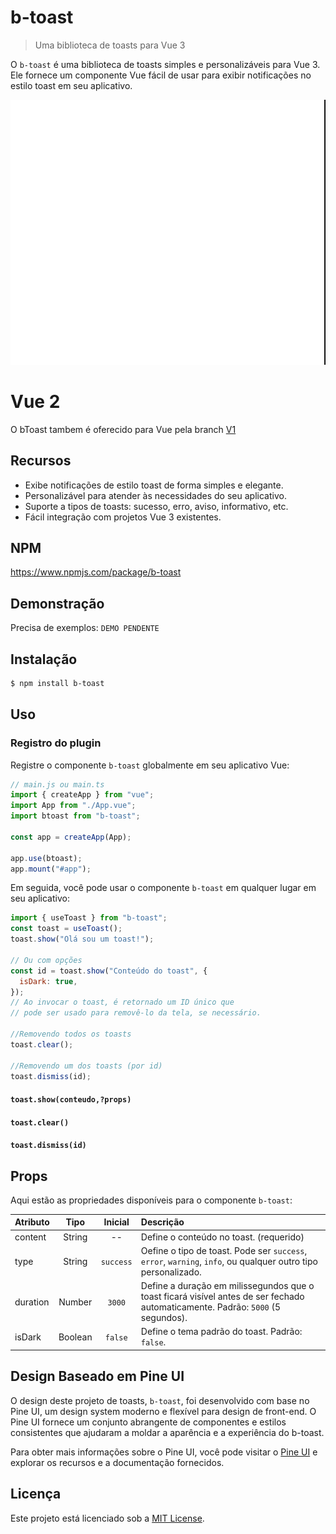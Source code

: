 # b-toast

> Uma biblioteca de toasts para Vue 3

O `b-toast` é uma biblioteca de toasts simples e personalizáveis para Vue 3. Ele fornece um componente Vue fácil de usar para exibir notificações no estilo toast em seu aplicativo.

![](./example.gif)

# Vue 2

O bToast tambem é oferecido para Vue pela branch [V1](https://github.com/BtreeDevelopers/b-toast/tree/v2)

## Recursos

- Exibe notificações de estilo toast de forma simples e elegante.
- Personalizável para atender às necessidades do seu aplicativo.
- Suporte a tipos de toasts: sucesso, erro, aviso, informativo, etc.
- Fácil integração com projetos Vue 3 existentes.

## NPM

https://www.npmjs.com/package/b-toast

## Demonstração

Precisa de exemplos: `DEMO PENDENTE`

## Instalação

```bash
$ npm install b-toast
```

## Uso

### Registro do plugin

Registre o componente `b-toast` globalmente em seu aplicativo Vue:

```javascript
// main.js ou main.ts
import { createApp } from "vue";
import App from "./App.vue";
import btoast from "b-toast";

const app = createApp(App);

app.use(btoast);
app.mount("#app");
```

Em seguida, você pode usar o componente `b-toast` em qualquer lugar em seu aplicativo:

```javascript
import { useToast } from "b-toast";
const toast = useToast();
toast.show("Olá sou um toast!");

// Ou com opções
const id = toast.show("Conteúdo do toast", {
  isDark: true,
});
// Ao invocar o toast, é retornado um ID único que
// pode ser usado para removê-lo da tela, se necessário.

//Removendo todos os toasts
toast.clear();

//Removendo um dos toasts (por id)
toast.dismiss(id);
```

#### `toast.show(conteudo,?props)`

#### `toast.clear()`

#### `toast.dismiss(id)`

## Props

Aqui estão as propriedades disponíveis para o componente `b-toast`:

| Atributo |  Tipo   |  Inicial  | Descrição                                                                                                                       |
| :------- | :-----: | :-------: | :------------------------------------------------------------------------------------------------------------------------------ |
| content  | String  |    --     | Define o conteúdo no toast. (requerido)                                                                                         |
| type     | String  | `success` | Oefine o tipo de toast. Pode ser `success`, `error`, `warning`, `info`, ou qualquer outro tipo personalizado.                   |
| duration | Number  |  `3000`   | Define a duração em milissegundos que o toast ficará visível antes de ser fechado automaticamente. Padrão: `5000` (5 segundos). |
| isDark   | Boolean |  `false`  | Define o tema padrão do toast. Padrão: `false`.                                                                                 |

## Design Baseado em Pine UI

O design deste projeto de toasts, `b-toast`, foi desenvolvido com base no Pine UI, um design system moderno e flexível para design de front-end. O Pine UI fornece um conjunto abrangente de componentes e estilos consistentes que ajudaram a moldar a aparência e a experiência do b-toast.

Para obter mais informações sobre o Pine UI, você pode visitar o [Pine UI](https://www.behance.net/gallery/161882269/Design-System-Pine-UI-v1-bTree) e explorar os recursos e a documentação fornecidos.

## Licença

Este projeto está licenciado sob a [MIT License](https://opensource.org/licenses/MIT).
